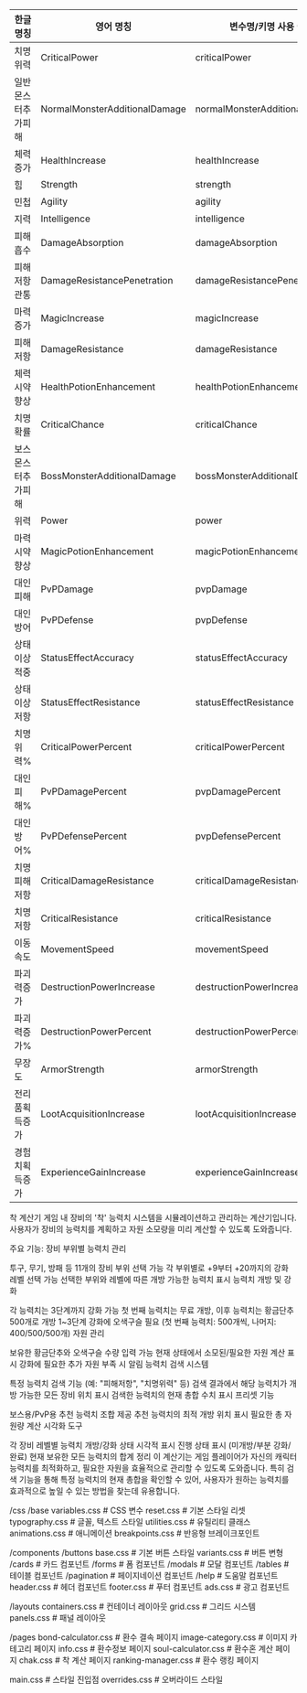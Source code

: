 | 한글 명칭          | 영어 명칭                     | 변수명/키명 사용 예           |
| ------------------ | ----------------------------- | ----------------------------- |
| 치명위력           | CriticalPower                 | criticalPower                 |
| 일반몬스터추가피해 | NormalMonsterAdditionalDamage | normalMonsterAdditionalDamage |
| 체력증가           | HealthIncrease                | healthIncrease                |
| 힘                 | Strength                      | strength                      |
| 민첩               | Agility                       | agility                       |
| 지력               | Intelligence                  | intelligence                  |
| 피해흡수           | DamageAbsorption              | damageAbsorption              |
| 피해저항관통       | DamageResistancePenetration   | damageResistancePenetration   |
| 마력증가           | MagicIncrease                 | magicIncrease                 |
| 피해저항           | DamageResistance              | damageResistance              |
| 체력시약향상       | HealthPotionEnhancement       | healthPotionEnhancement       |
| 치명확률           | CriticalChance                | criticalChance                |
| 보스몬스터추가피해 | BossMonsterAdditionalDamage   | bossMonsterAdditionalDamage   |
| 위력               | Power                         | power                         |
| 마력시약향상       | MagicPotionEnhancement        | magicPotionEnhancement        |
| 대인피해           | PvPDamage                     | pvpDamage                     |
| 대인방어           | PvPDefense                    | pvpDefense                    |
| 상태이상적중       | StatusEffectAccuracy          | statusEffectAccuracy          |
| 상태이상저항       | StatusEffectResistance        | statusEffectResistance        |
| 치명위력%          | CriticalPowerPercent          | criticalPowerPercent          |
| 대인피해%          | PvPDamagePercent              | pvpDamagePercent              |
| 대인방어%          | PvPDefensePercent             | pvpDefensePercent             |
| 치명피해저항       | CriticalDamageResistance      | criticalDamageResistance      |
| 치명저항           | CriticalResistance            | criticalResistance            |
| 이동속도           | MovementSpeed                 | movementSpeed                 |
| 파괴력증가         | DestructionPowerIncrease      | destructionPowerIncrease      |
| 파괴력증가%        | DestructionPowerPercent       | destructionPowerPercent       |
| 무장도             | ArmorStrength                 | armorStrength                 |
| 전리품획득증가     | LootAcquisitionIncrease       | lootAcquisitionIncrease       |
| 경험치획득증가     | ExperienceGainIncrease        | experienceGainIncrease        |

착 계산기
게임 내 장비의 '착' 능력치 시스템을 시뮬레이션하고 관리하는 계산기입니다. 사용자가 장비의 능력치를 계획하고 자원 소모량을 미리 계산할 수 있도록 도와줍니다.

주요 기능:
장비 부위별 능력치 관리

투구, 무기, 방패 등 11개의 장비 부위 선택 가능
각 부위별로 +9부터 +20까지의 강화 레벨 선택 가능
선택한 부위와 레벨에 따른 개방 가능한 능력치 표시
능력치 개방 및 강화

각 능력치는 3단계까지 강화 가능
첫 번째 능력치는 무료 개방, 이후 능력치는 황금단추 500개로 개방
1~3단계 강화에 오색구슬 필요 (첫 번째 능력치: 500개씩, 나머지: 400/500/500개)
자원 관리

보유한 황금단추와 오색구슬 수량 입력 가능
현재 상태에서 소모된/필요한 자원 계산 표시
강화에 필요한 추가 자원 부족 시 알림
능력치 검색 시스템

특정 능력치 검색 기능 (예: "피해저항", "치명위력" 등)
검색 결과에서 해당 능력치가 개방 가능한 모든 장비 위치 표시
검색한 능력치의 현재 총합 수치 표시
프리셋 기능

보스용/PvP용 추천 능력치 조합 제공
추천 능력치의 최적 개방 위치 표시
필요한 총 자원량 계산
시각화 도구

각 장비 레벨별 능력치 개방/강화 상태 시각적 표시
진행 상태 표시 (미개방/부분 강화/완료)
현재 보유한 모든 능력치의 합계 정리
이 계산기는 게임 플레이어가 자신의 캐릭터 능력치를 최적화하고, 필요한 자원을 효율적으로 관리할 수 있도록 도와줍니다. 특히 검색 기능을 통해 특정 능력치의 현재 총합을 확인할 수 있어, 사용자가 원하는 능력치를 효과적으로 높일 수 있는 방법을 찾는데 유용합니다.

/css
/base
variables.css # CSS 변수
reset.css # 기본 스타일 리셋
typography.css # 글꼴, 텍스트 스타일
utilities.css # 유틸리티 클래스
animations.css # 애니메이션
breakpoints.css # 반응형 브레이크포인트

/components
/buttons
base.css # 기본 버튼 스타일
variants.css # 버튼 변형
/cards # 카드 컴포넌트
/forms # 폼 컴포넌트
/modals # 모달 컴포넌트
/tables # 테이블 컴포넌트
/pagination # 페이지네이션 컴포넌트
/help # 도움말 컴포넌트
header.css # 헤더 컴포넌트
footer.css # 푸터 컴포넌트
ads.css # 광고 컴포넌트

/layouts
containers.css # 컨테이너 레이아웃
grid.css # 그리드 시스템
panels.css # 패널 레이아웃

/pages
bond-calculator.css # 환수 결속 페이지
image-category.css # 이미지 카테고리 페이지
info.css # 환수정보 페이지
soul-calculator.css # 환수혼 계산 페이지
chak.css # 착 계산 페이지
ranking-manager.css # 환수 랭킹 페이지

main.css # 스타일 진입점
overrides.css # 오버라이드 스타일
